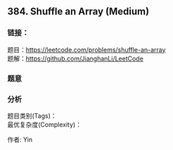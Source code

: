 ## 384. Shuffle an Array (Medium)

### **链接**：
题目：https://leetcode.com/problems/shuffle-an-array  
题解：https://github.com/JianghanLi/LeetCode

### **题意**



### **分析**  
题目类别(Tags)：  
最优复杂度(Complexity)：  



作者: Yin
